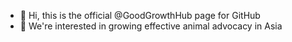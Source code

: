 - 👋 Hi, this is the official @GoodGrowthHub page for GitHub
- 👀 We're interested in growing effective animal advocacy in Asia

<!---
GoodGrowthHub/GoodGrowthHub is a ✨ special ✨ repository because its `README.md` (this file) appears on your GitHub profile.
You can click the Preview link to take a look at your changes.
--->
